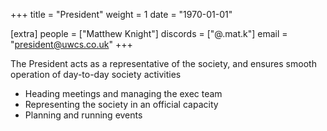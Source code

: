 +++
title = "President"
weight = 1
date = "1970-01-01"

[extra]
people = ["Matthew Knight"]
discords = ["@.mat.k"]
email = "president@uwcs.co.uk"
+++

The President acts as a representative of the society, and ensures smooth operation of day-to-day society activities

- Heading meetings and managing the exec team
- Representing the society in an official capacity
- Planning and running events